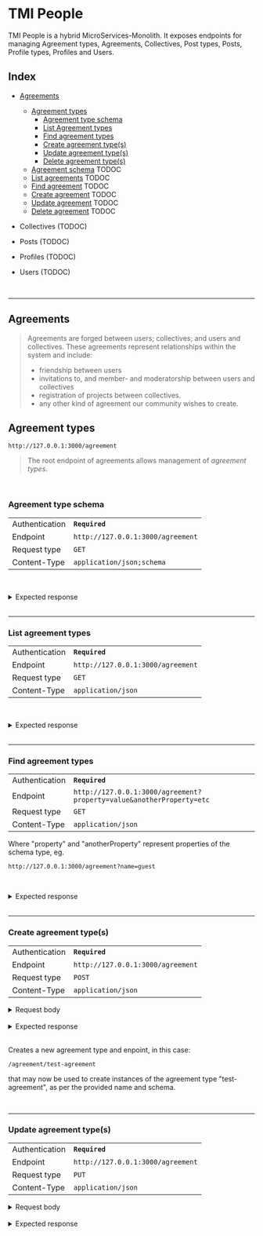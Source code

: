# TMI People


TMI People is a hybrid MicroServices-Monolith.
It exposes endpoints for managing Agreement types, Agreements, Collectives,
Post types, Posts, Profile types, Profiles and Users.


## Index

* [Agreements](#agreements)
  * [Agreement types](#agreement-types)
    * [Agreement type schema](#greement-type-schema)
    * [List Agreement types](#list-agreement-types)
    * [Find agreement types](#find-agreement-types)
    * [Create agreement type(s)](#create-agreement-types)
    * [Update agreement type(s)](#update-agreement-types)
    * [Delete agreement type(s)](#delete-agreement-types)
  * [Agreement schema](#agreement-schema) TODOC
  * [List agreements](#list-agreements) TODOC
  * [Find agreement](#find-agreements) TODOC
  * [Create agreement](#create-agreements) TODOC
  * [Update agreement](#update-agreements) TODOC
  * [Delete agreement](#delete-agreements) TODOC

* Collectives (TODOC)
* Posts (TODOC)
* Profiles (TODOC)
* Users (TODOC)

<br />

---


## Agreements

>Agreements are forged between users; collectives; and users and collectives.
These agreements represent relationships within the system and include:
>
>* friendship between users
>* invitations to, and member- and moderatorship between users and collectives
>* registration of projects between collectives.
>* any other kind of agreement our community wishes to create.


## Agreement types

```
http://127.0.0.1:3000/agreement
```

>The root endpoint of agreements allows management of *agreement types*.

<br />

### Agreement type schema

|||
--- | ---
Authentication| **`Required`**
Endpoint|`http://127.0.0.1:3000/agreement`
Request type| `GET`
Content-Type| `application/json;schema`

<br /><details><summary>Expected response</summary>

```JSON
{
    "code": 200,
    "schema": {
        "$schema": "http://json-schema.org/draft-07/schema#",
        "$id": "http://tmi.mobi/agreement/agreement.schema.json",
        "definitions": {
            "uei": {
                "$ref": "http://tmi.mobi/root.schema.json#/definitions/uei"
            },
            "participantRef": {
                "$ref": "http://tmi.mobi/root.schema.json#/definitions/participantRef"
            }
        },
        "type": "object",
        "title": "string",
        "name": "string",
        "properties": {
            "id": {
                "$ref": "#/definitions/uei"
            },
            "owner": {
                "$ref": "#/definitions/participantRef"
            },
            "schema": {
                "type": "object"
            }
        },
        "required": [
            "name",
            "owner",
            "schema"
        ]
    }
}
```

Where ```schema:``` is the
[JSON schema](endpoints/agreement/agreement.schema.json) that
defines agreement types.

</details><br />

---

### List agreement types

|||
--- | ---
Authentication| **`Required`**
Endpoint|`http://127.0.0.1:3000/agreement`
Request type| `GET`
Content-Type| `application/json`

<br /><details><summary>Expected response</summary>

```JSON
{
    "status": "Success",
    "code": 200,
    "expose": true,
    "entities": [
        {
            "owner": {
                "entityType": "collective",
                "id": 0
            },
            "name": "administrator",
            "schema": {
                "$schema": "http://json-schema.org/draft-07/schema#",
                "$id": "http://tmi.mobi/agreement/administrator/administrator.schema.json",
                "type": "object",
                "title": "Administrator Agreement",
                "allOf": [
                    {
                        "$ref": "http://tmi.mobi/agreement/base.agreement.schema.json"
                    }
                ]
            },
            "id": 0
        },
        {
            "owner": {
                "entityType": "collective",
                "id": 0
            },
            "name": "moderator",
            "schema": {
                "$schema": "http://json-schema.org/draft-07/schema#",
                "$id": "http://tmi.mobi/schemas/agreement/default/moderator.json",
                "type": "object",
                "title": "Moderator Agreement",
                "allOf": [
                    {
                        "$ref": "http://tmi.mobi/agreement/base.agreement.schema.json"
                    }
                ]
            },
            "id": 1
        },
        {
            "owner": {
                "entityType": "collective",
                "id": 0
            },
            "name": "member",
            "schema": {
                "$schema": "http://json-schema.org/draft-07/schema#",
                "$id": "http://tmi.mobi/agreement/default/member.agreement.schema.json",
                "type": "object",
                "title": "Membership Agreement",
                "allOf": [
                    {
                        "$ref": "http://tmi.mobi/agreement/base.agreement.schema.json"
                    }
                ]
            },
            "id": 2
        },
        {
            "owner": {
                "entityType": "collective",
                "id": 0
            },
            "name": "guest",
            "schema": {
                "$schema": "http://json-schema.org/draft-07/schema#",
                "$id": "http://tmi.mobi/schemas/agreement/default/guest.json",
                "type": "object",
                "title": "Guest Agreement",
                "allOf": [
                    {
                        "$ref": "http://tmi.mobi/agreement/base.agreement.schema.json"
                    }
                ]
            },
            "id": 3
        }
    ]
}
```

</details><br />

---
### Find agreement types

|||
--- | ---
Authentication| **`Required`**
Endpoint|`http://127.0.0.1:3000/agreement?property=value&anotherProperty=etc`
Request type| `GET`
Content-Type| `application/json`

Where "property" and "anotherProperty" represent properties of the schema type,
eg.

`http://127.0.0.1:3000/agreement?name=guest`

<br /><details><summary>Expected response</summary>

```JSON
{
    "status": "Success",
    "code": 200,
    "expose": true,
    "entities": [
        {
            "owner": {
                "entityType": "collective",
                "id": 0
            },
            "name": "guest",
            "schema": {
                "$schema": "http://json-schema.org/draft-07/schema#",
                "$id": "http://tmi.mobi/schemas/agreement/default/guest.json",
                "type": "object",
                "title": "Guest Agreement",
                "allOf": [
                    {
                        "$ref": "http://tmi.mobi/agreement/base.agreement.schema.json"
                    }
                ]
            },
            "id": 3
        }
    ]
}
```

</details><br />

---


### Create agreement type(s)

|||
--- | ---
Authentication| **`Required`**
Endpoint|`http://127.0.0.1:3000/agreement`
Request type| `POST`
Content-Type| `application/json`

<details><summary>Request body</summary>

```JSON
[
        {
            "owner": {
                "entityType": "collective",
                "id": 0
            },
            "name": "test-agreement",
            "schema": {
                "$schema": "http://json-schema.org/draft-07/schema#",
                "$id": "http://tmi.mobi/schemas/agreement/test-agreement",
                "type": "object",
                "title": "Test Agreement",
                "allOf": [
                    {
                        "$ref": "http://tmi.mobi/agreement/base.agreement.schema.json"
                    }
                ],
                "properties": {
                    "newProp": {
                        "type": "string"
                    }
                }
            },
            "id": 4
        }
    ]
```

</details><br />

<details><summary>Expected response</summary>

```JSON
{
    "status": "Entities created",
    "code": 201,
    "expose": true,
    "entities": [
        {
            "owner": {
                "entityType": "collective",
                "id": 0
            },
            "name": "test-agreement",
            "schema": {
                "$schema": "http://json-schema.org/draft-07/schema#",
                "$id": "http://tmi.mobi/schemas/agreement/test-agreement",
                "type": "object",
                "title": "Test Agreement",
                "allOf": [
                    {
                        "$ref": "http://tmi.mobi/agreement/base.agreement.schema.json"
                    }
                ],
                "properties": {
                    "newProp": {
                        "type": "string"
                    }
                }
            },
            "id": 4
        }
    ]
}
```

</details><br />

Creates a new agreement type and enpoint, in this case:
```
/agreement/test-agreement
```
that may now be used to create instances of the agreement type "test-agreement",
as per the provided name and schema.

<br />

---

### Update agreement type(s)

|||
--- | ---
Authentication| **`Required`**
Endpoint|`http://127.0.0.1:3000/agreement`
Request type| `PUT`
Content-Type| `application/json`

<details><summary>Request body</summary>

```JSON
[
	{
		"owner": {"entityType": "collective", "id": 0},
		"name": "test-agreement",
		"schema": {
			"$schema": "http://json-schema.org/draft-07/schema#",
			"$id": "http://tmi.mobi/schemas/agreement/default/guest.json",

			"type": "object",
			"title": "Test Agreement",

			"allOf": [
				{"$ref": "http://tmi.mobi/agreement/base.agreement.schema.json"}
			],
			"properties": {
				"newProp": "boolean"
			}
		}
	}
]
```
</details>

</details><br />
<details><summary>Expected response</summary>

```JSON
{
    "status": "Success",
    "code": 200,
    "expose": true,
    "entities": [
        {
            "owner": {
                "entityType": "collective",
                "id": 0
            },
            "name": "test-agreement",
            "schema": {
                "$schema": "http://json-schema.org/draft-07/schema#",
                "$id": "http://tmi.mobi/schemas/agreement/test-agreement",
                "type": "object",
                "title": "Test Agreement",
                "allOf": [
                    {
                        "$ref": "http://tmi.mobi/agreement/base.agreement.schema.json"
                    }
                ],
                "properties": {
                    "newProp": {
                        "type": "boolean"
                    }
                }
            },
            "id": 4
        }
    ]
}
```

</details><br />